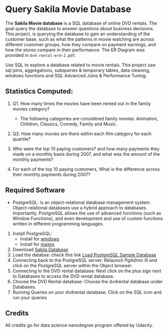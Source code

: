 # Query Sakila Movie Database 

The **Sakila Movie database** is a SQL database of online DVD rentals.  The goal query the database to answer questions about business decisions. This project, is querying the database to gain an understanding of the customer base, such as what the patterns in movie watching are across different customer groups, how they compare on payment earnings, and how the stores compare in their performance. The ER Diagram was provided in `dvd-rental-erd-2.pdf`. 

Use SQL to explore a database related to movie rentals. This project use: sql joins, aggregations, subqueries & temporary tables, data cleaning, windows functions and SQL Advanced Joins & Performance Tuning.

## Statistics Computed: 
1. Q1. How many times the movies have been rented out in the family movies category? 
   - The following categories are considered family movies: Animation, Children, Classics, Comedy, Family and Music.

2. Q2. How many movies are there within each film category for each quartile? 
   
3. Who were the top 10 paying customers? and how many payments they made on a monthly basis during 2007, and what was the amount of the monthly payments?
   
4. For each of the top 10 paying customers, What is the difference across their monthly payments during 2007?

## Required Software

-  PostgreSQL: is an object-relational database management system. Object-relational databases use a hybrid approach to databases. Importantly, PostgreSQL allows the use of advanced functions (such as Window Functions), and even development and use of custom functions written in different programming languages. 

1. Install PostgreSQL: 
    - Install for [windows]
    - Install for [maxos]
2. Download [Sakila Database]  
3. Load the databse: check this link [Load PostgreSQL Sample Database]
4. Connecting back to the PostgreSQL server: Relaunch PgAdmin III and click on the PostgreSQL server within the Object browser.
5. Connecting to the DVD rental database: Next click on the plus sign next to Databases to access the DVD rental database. 
6. Choose the DVD Rental database: Choose the dvdrental database under Databases. 
7. Running Queries on your dvdrental database: Click on the SQL icon and run your queries
  
## Credits
All credits go for data science nanodegree program offered by Udacity.

[windows]: <http://www.postgresqltutorial.com/install-postgresql/>

[maxos]: <https://www.postgresql.org/download/macosx/>

[Sakila Database]: <https://www.postgresqltutorial.com/postgresql-sample-database/>

[Load PostgreSQL Sample Database]: <https://www.postgresqltutorial.com/load-postgresql-sample-database/>
